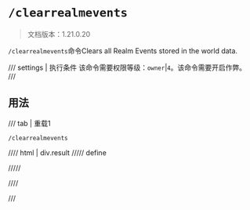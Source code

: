 # `/clearrealmevents`

> 文档版本：1.21.0.20

`/clearrealmevents`命令Clears all Realm Events stored in the world data.

/// settings | 执行条件
该命令需要权限等级：`owner`|`4`。该命令需要开启作弊。
///

## 用法

/// tab | 重载1
```mcfunction
/clearrealmevents
```

//// html | div.result
///// define

/////

////

///

